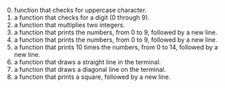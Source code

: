 0. function that checks for uppercase character.
1. a function that checks for a digit (0 through 9).
2. a function that multiplies two integers.
3. a function that prints the numbers, from 0 to 9, followed by a new line.
4. a function that prints the numbers, from 0 to 9, followed by a new line.
5.  a function that prints 10 times the numbers, from 0 to 14, followed by a new line.
6. a function that draws a straight line in the terminal.
7.  a function that draws a diagonal line on the terminal.
8.  a function that prints a square, followed by a new line.
